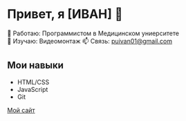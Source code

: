# Привет, я [ИВАН] 👋  
🔭 Работаю: Программистом в Медицинском униерситете  
🌱 Изучаю: Видеомонтаж
📫 Связь: puivan01@gmail.com  

## Мои навыки  
- HTML/CSS  
- JavaScript  
- Git  

[Мой сайт](https://puivan.github.io)  
